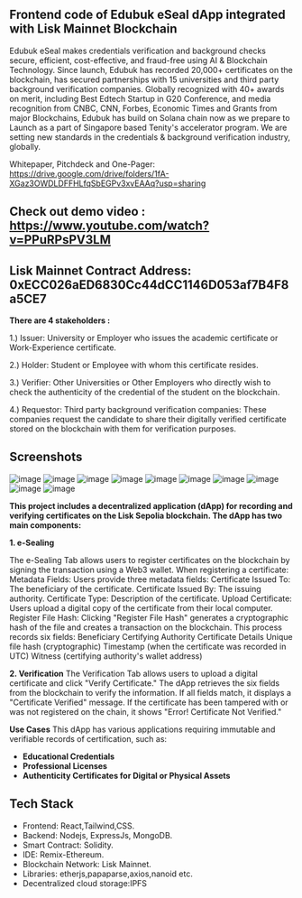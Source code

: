 
## Frontend code of Edubuk eSeal dApp integrated with Lisk Mainnet Blockchain

Edubuk eSeal makes credentials verification and background checks secure, efficient, cost-effective, and fraud-free using AI & Blockchain Technology. Since launch, Edubuk has recorded 20,000+ certificates on the blockchain, has secured partnerships with 15 universities and third party background verification companies.  Globally recognized with 40+ awards on merit, including Best Edtech Startup in G20 Conference, and media recognition from CNBC, CNN, Forbes, Economic Times and Grants from major Blockchains, Edubuk has build on Solana chain now as we prepare to Launch as a part of Singapore based Tenity's accelerator program. We are setting new standards in the credentials & background verification industry, globally.

Whitepaper, Pitchdeck and One-Pager: https://drive.google.com/drive/folders/1fA-XGaz3OWDLDFFHLfqSbEGPv3xvEAAq?usp=sharing

## Check out demo video : https://www.youtube.com/watch?v=PPuRPsPV3LM

## Lisk Mainnet Contract Address: 0xECC026aED6830Cc44dCC1146D053af7B4F8a5CE7

**There are 4 stakeholders :**

1.) Issuer: University or Employer who issues the academic certificate or Work-Experience certificate.

2.) Holder: Student or Employee with whom this certificate resides.

3.) Verifier: Other Universities or Other Employers who directly wish to check the authenticity of the credential of the student on the blockchain. 

4.) Requestor: Third party background verification companies: These companies request the candidate to share their digitally verified certificate stored on the blockchain with them for verification purposes.

## Screenshots
![image](https://github.com/user-attachments/assets/f3b70192-16f5-4b38-a38d-5365a8e74268)
![image](https://github.com/user-attachments/assets/2a51fa29-7924-4a01-b6ae-d68b730827e8)
![image](https://github.com/user-attachments/assets/0c46189b-2b3b-4872-80a6-481c434de67f)
![image](https://github.com/user-attachments/assets/d7edcf2a-ed3b-4948-9cba-3b8ddffc4783)
![image](https://github.com/user-attachments/assets/2863c48d-6fad-47f6-bc39-bb6bac60c02e)
![image](https://github.com/user-attachments/assets/87ab773c-c308-401f-a469-bef53191b22c)
![image](https://github.com/user-attachments/assets/2ce30787-7023-465c-b8eb-966ca1671904)
![image](https://github.com/user-attachments/assets/92d2dc2b-b0b7-402d-b671-5623fbf082d3)
![image](https://github.com/user-attachments/assets/a8f3ce8c-b711-45e3-8ae5-06ea1fb89f2e)
![image](https://github.com/user-attachments/assets/991e942a-7afc-46d5-ae3c-725a4f98719d)



**This project includes a decentralized application (dApp) for recording and verifying certificates on the Lisk Sepolia blockchain. The dApp has two main components:**

**1. e-Sealing**

The e-Sealing Tab allows users to register certificates on the blockchain by signing the transaction using a Web3 wallet. When registering a certificate:
Metadata Fields: Users provide three metadata fields:
Certificate Issued To: The beneficiary of the certificate.
Certificate Issued By: The issuing authority.
Certificate Type: Description of the certificate.
Upload Certificate: Users upload a digital copy of the certificate from their local computer.
Register File Hash: Clicking "Register File Hash" generates a cryptographic hash of the file and creates a transaction on the blockchain. This process records six fields:
Beneficiary
Certifying Authority
Certificate Details
Unique file hash (cryptographic)
Timestamp (when the certificate was recorded in UTC)
Witness (certifying authority's wallet address)

**2. Verification**
The Verification Tab allows users to upload a digital certificate and click "Verify Certificate." The dApp retrieves the six fields from the blockchain to verify the information. If all fields match, it displays a "Certificate Verified" message. If the certificate has been tampered with or was not registered on the chain, it shows "Error! Certificate Not Verified."

**Use Cases**
This dApp has various applications requiring immutable and verifiable records of certification, such as:
- **Educational Credentials**
- **Professional Licenses**
- **Authenticity Certificates for Digital or Physical Assets**

## Tech Stack
  - Frontend: React,Tailwind,CSS.
  - Backend: Nodejs, ExpressJs, MongoDB.
  - Smart Contract: Solidity.
  - IDE: Remix-Ethereum.
  - Blockchain Network: Lisk Mainnet.
  - Libraries: etherjs,papaparse,axios,nanoid etc.
  - Decentralized cloud storage:IPFS
